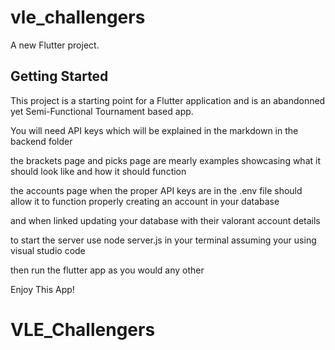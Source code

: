 
# vle_challengers

A new Flutter project.

## Getting Started

This project is a starting point for a Flutter application and is an abandonned yet Semi-Functional Tournament based app.

You will need API keys which will be explained in the markdown in the backend folder

the brackets page and picks page are mearly examples showcasing what it should look like and how it should function

the accounts page when the proper API keys are in the .env file should allow it to function properly creating an account in your database

and when linked updating your database with their valorant account details

to start the server use node server.js in your terminal assuming your using visual studio code

then run the flutter app as you would any other

Enjoy This App!

# VLE_Challengers

